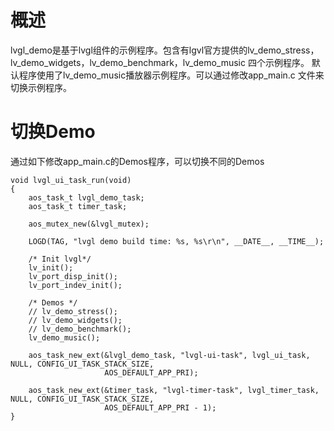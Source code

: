 # 概述
lvgl_demo是基于lvgl组件的示例程序。包含有lgvl官方提供的lv_demo_stress，lv_demo_widgets，lv_demo_benchmark，lv_demo_music 四个示例程序。
默认程序使用了lv_demo_music播放器示例程序。可以通过修改app_main.c 文件来切换示例程序。

# 切换Demo

通过如下修改app_main.c的Demos程序，可以切换不同的Demos
```
void lvgl_ui_task_run(void)
{
    aos_task_t lvgl_demo_task;
    aos_task_t timer_task;

    aos_mutex_new(&lvgl_mutex);

    LOGD(TAG, "lvgl demo build time: %s, %s\r\n", __DATE__, __TIME__);

    /* Init lvgl*/
    lv_init();
    lv_port_disp_init();
    lv_port_indev_init();

    /* Demos */
    // lv_demo_stress();
    // lv_demo_widgets();
    // lv_demo_benchmark();
    lv_demo_music();

    aos_task_new_ext(&lvgl_demo_task, "lvgl-ui-task", lvgl_ui_task, NULL, CONFIG_UI_TASK_STACK_SIZE,
                     AOS_DEFAULT_APP_PRI);

    aos_task_new_ext(&timer_task, "lvgl-timer-task", lvgl_timer_task, NULL, CONFIG_UI_TASK_STACK_SIZE,
                     AOS_DEFAULT_APP_PRI - 1);
}
```
